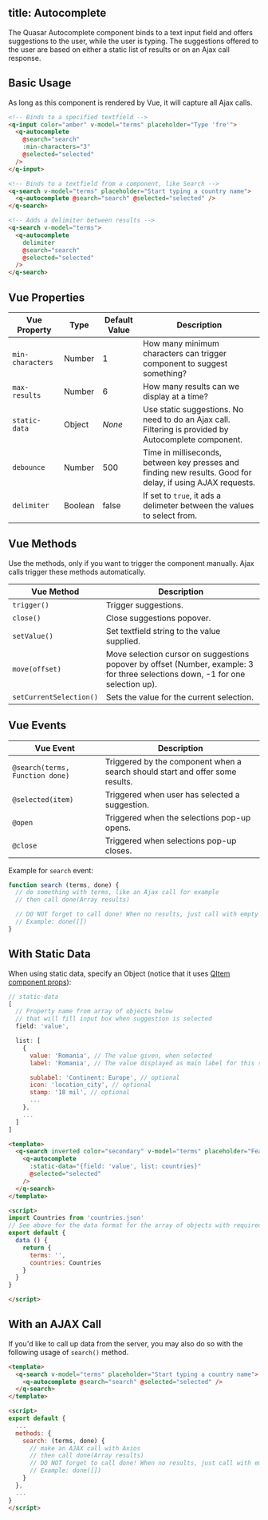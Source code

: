 title: Autocomplete
---
The Quasar Autocomplete component binds to a text input field and offers suggestions to the user, while the user is typing. The suggestions offered to the user are based on either a static list of results or on an Ajax call response.

<input type="hidden" data-fullpage-demo="form/autocomplete">

## Basic Usage
As long as this component is rendered by Vue, it will capture all Ajax calls.
``` html
<!-- Binds to a specified textfield -->
<q-input color="amber" v-model="terms" placeholder="Type 'fre'">
  <q-autocomplete
    @search="search"
    :min-characters="3"
    @selected="selected"
  />
</q-input>

<!-- Binds to a textfield from a component, like Search -->
<q-search v-model="terms" placeholder="Start typing a country name">
  <q-autocomplete @search="search" @selected="selected" />
</q-search>

<!-- Adds a delimiter between results -->
<q-search v-model="terms">
  <q-autocomplete
    delimiter
    @search="search"
    @selected="selected"
  />
</q-search>
```

## Vue Properties
| Vue Property | Type | Default Value | Description |
| --- | --- | --- | --- |
| `min-characters` | Number | 1 | How many minimum characters can trigger component to suggest something? |
| `max-results` | Number | 6 | How many results can we display at a time? |
| `static-data` | Object | *None* | Use static suggestions. No need to do an Ajax call. Filtering is provided by Autocomplete component. |
| `debounce` | Number | 500 | Time in milliseconds, between key presses and finding new results. Good for delay, if using AJAX requests. |
| `delimiter` | Boolean | false | If set to `true`, it ads a delimeter between the values to select from. |


## Vue Methods
Use the methods, only if you want to trigger the component manually. Ajax calls trigger these methods automatically.

| Vue Method | Description |
| --- | --- |
| `trigger()` | Trigger suggestions. |
| `close()` | Close suggestions popover. |
| `setValue()` | Set textfield string to the value supplied. |
| `move(offset)` | Move selection cursor on suggestions popover by offset (Number, example: 3 for three selections down, -1 for one selection up). |
| `setCurrentSelection()` | Sets the value for the current selection. |

## Vue Events
| Vue Event | Description |
| --- | --- |
| `@search(terms, Function done)` | Triggered by the component when a search should start and offer some results. |
| `@selected(item)` | Triggered when user has selected a suggestion. |
| `@open` | Triggered when the selections pop-up opens. |
| `@close` | Triggered when selections pop-up closes. |

Example for `search` event:

``` js
function search (terms, done) {
  // do something with terms, like an Ajax call for example
  // then call done(Array results)

  // DO NOT forget to call done! When no results, just call with empty array as param
  // Example: done([])
}
```

## With Static Data
When using static data, specify an Object (notice that it uses [QItem component props](/components/list-item.html)):
``` js
// static-data
[
  // Property name from array of objects below
  // that will fill input box when suggestion is selected
  field: 'value',

  list: [
    {
      value: 'Romania', // The value given, when selected
      label: 'Romania', // The value displayed as main label for this suggested selection

      sublabel: 'Continent: Europe', // optional
      icon: 'location_city', // optional
      stamp: '18 mil', // optional
      ...
    },
    ...
  ]
]
```

```html
<template>
  <q-search inverted color="secondary" v-model="terms" placeholder="Featuring static data">
    <q-autocomplete
      :static-data="{field: 'value', list: countries}"
      @selected="selected"
    />
  </q-search>
</template>

<script>
import Countries from 'countries.json'
// See above for the data format for the array of objects with required and optional data
export default {
  data () {
    return {
      terms: '',
      countries: Countries
    }
  }
}

</script>
```

## With an AJAX Call
If you'd like to call up data from the server, you may also do so with the following usage of `search()` method.
```html
<template>
  <q-search v-model="terms" placeholder="Start typing a country name">
    <q-autocomplete @search="search" @selected="selected" />
  </q-search>
</template>

<script>
export default {
  ...
  methods: {
    search: (terms, done) {
      // make an AJAX call with Axios
      // then call done(Array results)
      // DO NOT forget to call done! When no results, just call with empty array as param
      // Example: done([])
    }   
  },
  ...
}
</script>
```


